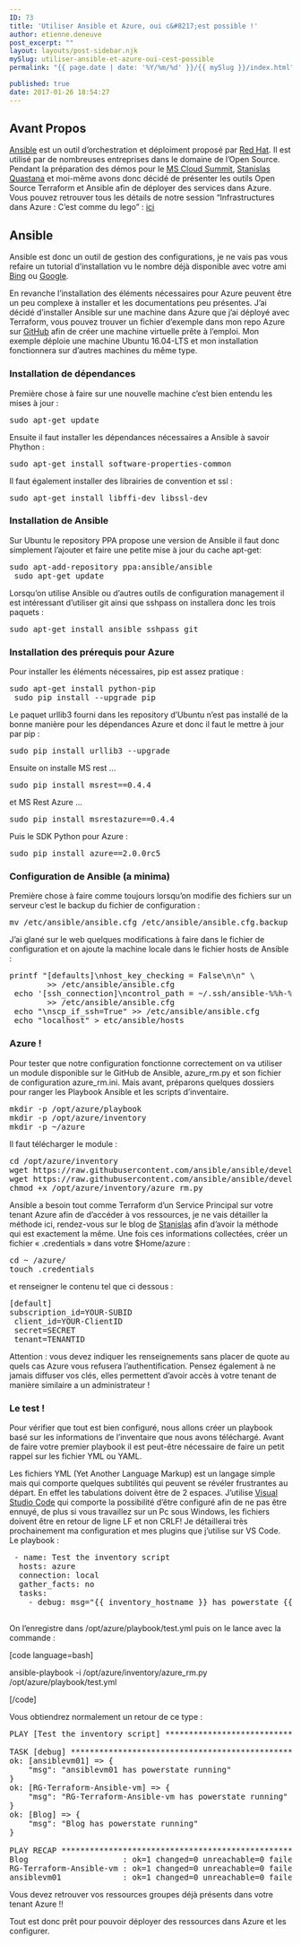 ```yaml
---
ID: 73
title: 'Utiliser Ansible et Azure, oui c&#8217;est possible !'
author: etienne.deneuve
post_excerpt: ""
layout: layouts/post-sidebar.njk
mySlug: utiliser-ansible-et-azure-oui-cest-possible
permalink: "{{ page.date | date: '%Y/%m/%d' }}/{{ mySlug }}/index.html"

published: true
date: 2017-01-26 18:54:27
---
```

<h2>Avant Propos</h2>
<a href="https://www.ansible.com/"><u>Ansible</u></a> est un outil d’orchestration et déploiment proposé par <a href="https://www.redhat.com/fr"><u>Red Hat</u></a>. Il est utilisé par de nombreuses entreprises dans le domaine de l’Open Source. Pendant la préparation des démos pour le <a href="https://mscloudsummit.fr/fr/accueil/"><u>MS Cloud Summit</u></a>, <a href="https://stanislas.io/"><u>Stanislas Quastana</u></a> et moi-même avons donc décidé de présenter les outils Open Source Terraform et Ansible afin de déployer des services dans Azure. Vous pouvez retrouver tous les détails de notre session “Infrastructures dans Azure : C’est comme du lego” : <a href="http://aka.ms/cloudsummitlego"><u>ici</u></a>
<h2>Ansible</h2>
Ansible est donc un outil de gestion des configurations, je ne vais pas vous refaire un tutorial d’installation vu le nombre déjà disponible avec votre ami <a href="https://www.bing.com/search?q=tutorial+installation+ansible&amp;go=Envoyer&amp;qs=n&amp;form=QBLH&amp;sp=-1&amp;pq=tutorial+installation+ansible&amp;sc=3-24&amp;sk=&amp;cvid=12AEAA43E790440088D942223E35173A"><u>Bing</u></a> ou <a href="https://www.google.fr/#q=tutorial+install+ansible"><u>Google</u></a>.

En revanche l’installation des éléments nécessaires pour Azure peuvent être un peu complexe à installer et les documentations peu présentes. J’ai décidé d’installer Ansible sur une machine dans Azure que j’ai déployé avec Terraform, vous pouvez trouver un fichier d’exemple dans mon repo Azure sur <a href="https://github.com/EtienneDeneuve/Azure/tree/master/Terraform/01%20-%20IaaS"><u>GitHub</u></a> afin de créer une machine virtuelle prête à l’emploi. Mon exemple déploie une machine Ubuntu 16.04-LTS et mon installation fonctionnera sur d’autres machines du même type.
<h3>Installation de dépendances</h3>
Première chose à faire sur une nouvelle machine c’est bien entendu les mises à jour :
<pre>sudo apt-get update</pre>
Ensuite il faut installer les dépendances nécessaires a Ansible à savoir Phython :
<pre>sudo apt-get install software-properties-common</pre>
Il faut également installer des librairies de convention et ssl :
<pre>sudo apt-get install libffi-dev libssl-dev</pre>
<h3>Installation de Ansible</h3>
Sur Ubuntu le repository PPA propose une version de Ansible il faut donc simplement l’ajouter et faire une petite mise à jour du cache apt-get:
<pre>sudo apt-add-repository ppa:ansible/ansible
 sudo apt-get update</pre>
Lorsqu’on utilise Ansible ou d’autres outils de configuration management il est intéressant d’utiliser git ainsi que sshpass on installera donc les trois paquets :
<pre>sudo apt-get install ansible sshpass git</pre>
<h3>Installation des prérequis pour Azure</h3>
Pour installer les éléments nécessaires, pip est assez pratique :
<pre>sudo apt-get install python-pip
 sudo pip install --upgrade pip 
</pre>
Le paquet urllib3 fourni dans les repository d’Ubuntu n’est pas installé de la bonne manière pour les dépendances Azure et donc il faut le mettre à jour par pip :
<pre>sudo pip install urllib3 --upgrade</pre>
Ensuite on installe MS rest …
<pre>sudo pip install msrest==0.4.4</pre>
et MS Rest Azure …
<pre>sudo pip install msrestazure==0.4.4</pre>
Puis le SDK Python pour Azure :
<pre>sudo pip install azure==2.0.0rc5</pre>
<h3>Configuration de Ansible (a minima)</h3>
Première chose à faire comme toujours lorsqu’on modifie des fichiers sur un serveur c’est le backup du fichier de configuration :
<pre>mv /etc/ansible/ansible.cfg /etc/ansible/ansible.cfg.backup
</pre>
J’ai glané sur le web quelques modifications à faire dans le fichier de configuration et on ajoute la machine locale dans le fichier hosts de Ansible :
<pre>printf "[defaults]\nhost_key_checking = False\n\n" \ 
        &gt;&gt; /etc/ansible/ansible.cfg 
 echo '[ssh_connection]\ncontrol_path = ~/.ssh/ansible-%%h-%%r' \
        &gt;&gt; /etc/ansible/ansible.cfg
 echo "\nscp_if_ssh=True" &gt;&gt; /etc/ansible/ansible.cfg
 echo "localhost" &gt; etc/ansible/hosts</pre>
<h3>Azure !</h3>
Pour tester que notre configuration fonctionne correctement on va utiliser un module disponible sur le GitHub de Ansible, azure_rm.py et son fichier de configuration azure_rm.ini. Mais avant, préparons quelques dossiers pour ranger les Playbook Ansible et les scripts d’inventaire.
<pre>mkdir -p /opt/azure/playbook 
mkdir -p /opt/azure/inventory
mkdir -p ~/azure</pre>
Il faut télécharger le module :
<pre>cd /opt/azure/inventory
wget https://raw.githubusercontent.com/ansible/ansible/devel/contrib/inventory/azure_rm.py
wget https://raw.githubusercontent.com/ansible/ansible/devel/contrib/inventory/azure_rm.ini
chmod +x /opt/azure/inventory/azure_rm.py</pre>
Ansible a besoin tout comme Terraform d’un Service Principal sur votre tenant Azure afin de d’accéder à vos ressources, je ne vais détailler la méthode ici, rendez-vous sur le blog de <a href="https://stanislas.io/2017/01/02/modeliser-deployer-et-gerer-des-ressources-azure-avec-terraform-de-hashicorp/"><u>Stanislas</u></a> afin d’avoir la méthode qui est exactement la même. Une fois ces informations collectées, créer un fichier « .credentials » dans votre $Home/azure :
<pre>cd ~ /azure/
touch .credentials</pre>
et renseigner le contenu tel que ci dessous :
<pre>[default]
subscription_id=YOUR-SUBID
 client_id=YOUR-ClientID
 secret=SECRET
 tenant=TENANTID</pre>
Attention : vous devez indiquer les renseignements sans placer de quote au quels cas Azure vous refusera l’authentification. Pensez également à ne jamais diffuser vos clés, elles permettent d’avoir accès à votre tenant de manière similaire a un administrateur !
<h3>Le test !</h3>
Pour vérifier que tout est bien configuré, nous allons créer un playbook basé sur les informations de l’inventaire que nous avons téléchargé. Avant de faire votre premier playbook il est peut-être nécessaire de faire un petit rappel sur les fichier YML ou YAML.

Les fichiers YML (Yet Another Language Markup) est un langage simple mais qui comporte quelques subtilités qui peuvent se révéler frustrantes au départ. En effet les tabulations doivent être de 2 espaces. J’utilise <a href="https://code.visualstudio.com/"><u>Visual Studio Code</u></a> qui comporte la possibilité d’être configuré afin de ne pas être ennuyé, de plus si vous travaillez sur un Pc sous Windows, les fichiers doivent être en retour de ligne LF et non CRLF! Je détaillerai très prochainement ma configuration et mes plugins que j’utilise sur VS Code.
Le playbook :
<pre> - name: Test the inventory script
  hosts: azure
  connection: local
  gather_facts: no
  tasks:
    - debug: msg="{{ inventory_hostname }} has powerstate {{ powerstate }}"

</pre>
On l’enregistre dans /opt/azure/playbook/test.yml puis on le lance avec la commande :

[code language=bash]

ansible-playbook -i <span class="pl-smi">/opt/azure/inventory/azure_rm.py <span class="pl-smi">/opt/azure/playbook/test.yml</span></span>

[/code]

Vous obtiendrez normalement un retour de ce type :
<pre>PLAY [Test the inventory script] ***********************************************
 
TASK [debug] *******************************************************************
ok: [ansiblevm01] =&gt; {     
    "msg": "ansiblevm01 has powerstate running"
}
ok: [RG-Terraform-Ansible-vm] =&gt; {      
    "msg": "RG-Terraform-Ansible-vm has powerstate running"
}
ok: [Blog] =&gt; {       
    "msg": "Blog has powerstate running"
}
 
PLAY RECAP *********************************************************************
Blog                    : ok=1 changed=0 unreachable=0 failed=0
RG-Terraform-Ansible-vm : ok=1 changed=0 unreachable=0 failed=0
ansiblevm01             : ok=1 changed=0 unreachable=0 failed=0</pre>
Vous devez retrouver vos ressources groupes déjà présents dans votre tenant Azure !!

Tout est donc prêt pour pouvoir déployer des ressources dans Azure et les configurer.